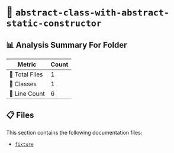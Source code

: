 # 📁 `abstract-class-with-abstract-static-constructor`

## 📊 Analysis Summary For Folder

| Metric | Count |
|--------|-------|
| 📁 Total Files | 1 |
| 🧱 Classes | 1 |
| 🔢 Line Count | 6 |


## 📋 Files

This section contains the following documentation files:

- [`fixture`](./fixture.md)
